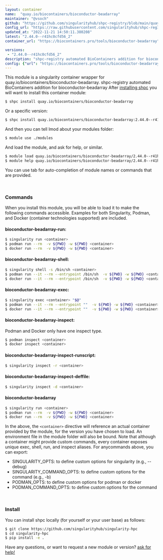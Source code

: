 ```yaml
---
layout: container
name:  "quay.io/biocontainers/bioconductor-beadarray"
maintainer: "@vsoch"
github: "https://github.com/singularityhub/shpc-registry/blob/main/quay.io/biocontainers/bioconductor-beadarray/container.yaml"
config_url: "https://raw.githubusercontent.com/singularityhub/shpc-registry/main/quay.io/biocontainers/bioconductor-beadarray/container.yaml"
updated_at: "2022-11-21 14:50:11.380208"
latest: "2.44.0--r41hc0cfd56_2"
container_url: "https://biocontainers.pro/tools/bioconductor-beadarray"

versions:
 - "2.44.0--r41hc0cfd56_2"
description: "shpc-registry automated BioContainers addition for bioconductor-beadarray"
config: {"url": "https://biocontainers.pro/tools/bioconductor-beadarray", "maintainer": "@vsoch", "description": "shpc-registry automated BioContainers addition for bioconductor-beadarray", "latest": {"2.44.0--r41hc0cfd56_2": "sha256:6700a422255ef1da9d9879c3f797363238d17a3ddaf4424ce8350ffacc50ebd9"}, "tags": {"2.44.0--r41hc0cfd56_2": "sha256:6700a422255ef1da9d9879c3f797363238d17a3ddaf4424ce8350ffacc50ebd9"}, "docker": "quay.io/biocontainers/bioconductor-beadarray"}
---
```


This module is a singularity container wrapper for quay.io/biocontainers/bioconductor-beadarray.
shpc-registry automated BioContainers addition for bioconductor-beadarray
After [installing shpc](#install) you will want to install this container module:


```bash
$ shpc install quay.io/biocontainers/bioconductor-beadarray
```

Or a specific version:

```bash
$ shpc install quay.io/biocontainers/bioconductor-beadarray:2.44.0--r41hc0cfd56_2
```

And then you can tell lmod about your modules folder:

```bash
$ module use ./modules
```

And load the module, and ask for help, or similar.

```bash
$ module load quay.io/biocontainers/bioconductor-beadarray/2.44.0--r41hc0cfd56_2
$ module help quay.io/biocontainers/bioconductor-beadarray/2.44.0--r41hc0cfd56_2
```

You can use tab for auto-completion of module names or commands that are provided.

<br>

### Commands

When you install this module, you will be able to load it to make the following commands accessible.
Examples for both Singularity, Podman, and Docker (container technologies supported) are included.

#### bioconductor-beadarray-run:

```bash
$ singularity run <container>
$ podman run --rm  -v ${PWD} -w ${PWD} <container>
$ docker run --rm  -v ${PWD} -w ${PWD} <container>
```

#### bioconductor-beadarray-shell:

```bash
$ singularity shell -s /bin/sh <container>
$ podman run --it --rm --entrypoint /bin/sh  -v ${PWD} -w ${PWD} <container>
$ docker run --it --rm --entrypoint /bin/sh  -v ${PWD} -w ${PWD} <container>
```

#### bioconductor-beadarray-exec:

```bash
$ singularity exec <container> "$@"
$ podman run --it --rm --entrypoint ""  -v ${PWD} -w ${PWD} <container> "$@"
$ docker run --it --rm --entrypoint ""  -v ${PWD} -w ${PWD} <container> "$@"
```

#### bioconductor-beadarray-inspect:

Podman and Docker only have one inspect type.

```bash
$ podman inspect <container>
$ docker inspect <container>
```

#### bioconductor-beadarray-inspect-runscript:

```bash
$ singularity inspect -r <container>
```

#### bioconductor-beadarray-inspect-deffile:

```bash
$ singularity inspect -d <container>
```



#### bioconductor-beadarray

```bash
$ singularity run <container>
$ podman run --rm  -v ${PWD} -w ${PWD} <container>
$ docker run --rm  -v ${PWD} -w ${PWD} <container>
```


In the above, the `<container>` directive will reference an actual container provided
by the module, for the version you have chosen to load. An environment file in the
module folder will also be bound. Note that although a container
might provide custom commands, every container exposes unique exec, shell, run, and
inspect aliases. For anycommands above, you can export:

 - SINGULARITY_OPTS: to define custom options for singularity (e.g., --debug)
 - SINGULARITY_COMMAND_OPTS: to define custom options for the command (e.g., -b)
 - PODMAN_OPTS: to define custom options for podman or docker
 - PODMAN_COMMAND_OPTS: to define custom options for the command

<br>

### Install

You can install shpc locally (for yourself or your user base) as follows:

```bash
$ git clone https://github.com/singularityhub/singularity-hpc
$ cd singularity-hpc
$ pip install -e .
```

Have any questions, or want to request a new module or version? [ask for help!](https://github.com/singularityhub/singularity-hpc/issues)